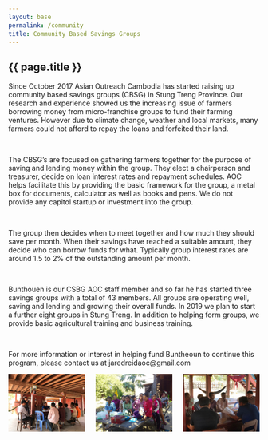 ```yaml
---
layout: base
permalink: /community
title: Community Based Savings Groups
---
```

<section class="section section-feature-grey ">
  <div class="container">
    <h2 class="title is-2 aocam-blue">{{ page.title }}</h2>
    <p>Since October 2017 Asian Outreach Cambodia has started raising up community based savings groups (CBSG) in Stung Treng Province. Our research and experience showed us the increasing issue of farmers borrowing money from micro-franchise groups to fund their farming ventures. However due to climate change, weather and local markets, many farmers could not afford to repay the loans and forfeited their land.</p>
    <br>
    <p>The CBSG’s are focused on gathering farmers together for the purpose of saving and lending money within the group. They elect a chairperson and treasurer, decide on loan interest rates and repayment schedules. AOC helps facilitate this by providing the basic framework for the group, a metal box for documents, calculator as well as books and pens. We do not provide any capitol startup or investment into the group.</p>
    <br>
    <p>The group then decides when to meet together and how much they should save per month. When their savings have reached a suitable amount, they decide who can borrow funds for what. Typically group interest rates are around 1.5 to 2% of the outstanding amount per month.</p>
    <br>
    <p>Bunthouen is our CSBG  AOC staff member and so far he has started three savings groups with a total of 43 members. All groups are operating well, saving and lending and growing their overall funds. In 2019 we plan to start a further eight groups in Stung Treng. In addition to helping form groups, we provide basic agricultural training and  business training.</p>
    <br>
    <p>For more information or interest in helping fund Buntheoun to continue this program, please contact us at jaredreidaoc@gmail.com</p>
    <div class="content-wrapper">
      <div class="columns">
        <div class="column">
          <img src="assets/images/community/photo1.jpg">
        </div>
        <div class="column">
          <img src="assets/images/community/photo2.jpg">
        </div>
        <div class="column">
          <img src="assets/images/community/photo3.jpg">
        </div>
      </div>
    </div>
  </div>
</section>
